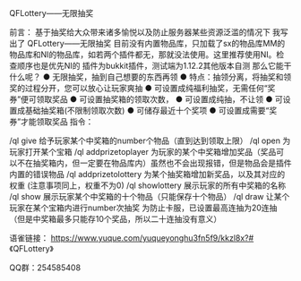QFLottery——无限抽奖

前言：
基于抽奖给大众带来诸多愉悦以及防止服务器某些资源泛滥的情况下
我写出了 QFLottery——无限抽奖
目前没有内置物品库，只加载了sx的物品库MM的物品库和NI的物品库，如若两个插件都无，那就没法使用。这里推荐使用NI。检查顺序也是优先NI的
插件为bukkit插件，测试端为1.12.2其他版本自测
那么它能干什么呢？
● 无限抽奖，抽到自己想要的东西再领
● 特点：抽领分离，将抽奖和领奖的过程分开，您可以放心让玩家爽抽
● 可设置成纯福利抽奖，无需任何“奖券”便可领取奖品
● 可设置抽奖箱的领取次数，
● 可设置成纯抽，不让领
● 可设置成基础抽奖箱(不限制领取次数)
● 可储存最近十个奖项
● 可设置成需要“奖券”才能领取奖品
指令：


/ql give <player> <lottery> <number> 	给予玩家某个中奖箱的number个物品（直到达到领取上限）
/ql open <player> <lottery> 				为玩家打开某个宝箱
/ql addprizetoplayer <player> <lottery> <item>	为玩家的某个中奖箱增加奖品（奖品可以不在抽奖箱内，但一定要在物品库内）虽然也不会出现报错，但是物品会是插件内置的错误物品
/ql addprizetolottery <lottery> <item> <weight> 为某个抽奖箱增加新奖品，以及其对应的权重
(注意事项同上，权重不为0)
/ql showlottery <player>				展示玩家的所有中奖箱的名称
/ql show <player> <lottery> 			展示玩家某个中奖箱的十个物品（只能保存十个物品）
/ql draw <player> <lottery> <number>	让某个玩家在某个宝箱内进行number次抽奖
为防止卡服，已设置最高连抽为20连抽（但是中奖箱最多只能存10个奖品，所以二十连抽没有意义）

语雀链接：
https://www.yuque.com/yuqueyonghu3fn5f9/kkzl8x?# 《QFLottery》

QQ群：254585408
